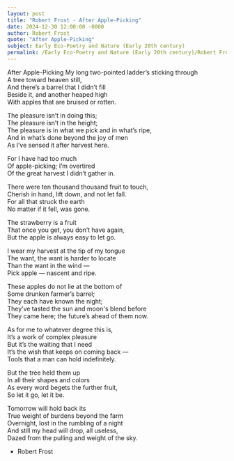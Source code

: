 ```yaml
---
layout: post
title: "Robert Frost - After Apple-Picking"
date: 2024-12-30 12:00:00 -0000
author: Robert Frost
quote: "After Apple-Picking"
subject: Early Eco-Poetry and Nature (Early 20th century)
permalink: /Early Eco-Poetry and Nature (Early 20th century)/Robert Frost/Robert Frost - After Apple-Picking
---
```


After Apple-Picking
My long two-pointed ladder’s sticking through  
A tree toward heaven still,  
And there’s a barrel that I didn’t fill  
Beside it, and another heaped high  
With apples that are bruised or rotten.  

The pleasure isn’t in doing this;  
The pleasure isn’t in the height;  
The pleasure is in what we pick and in what’s ripe,  
And in what’s done beyond the joy of men  
As I’ve sensed it after harvest here.  

For I have had too much  
Of apple-picking; I’m overtired  
Of the great harvest I didn’t gather in.  

There were ten thousand thousand fruit to touch,  
Cherish in hand, lift down, and not let fall.  
For all that struck the earth  
No matter if it fell, was gone.  

The strawberry is a fruit  
That once you get, you don’t have again,  
But the apple is always easy to let go.  

I wear my harvest at the tip of my tongue  
The want, the want is harder to locate  
Than the want in the wind —  
Pick apple — nascent and ripe.  

These apples do not lie at the bottom of  
Some drunken farmer’s barrel;  
They each have known the night;  
They’ve tasted the sun and moon's blend before  
They came here; the future’s ahead of them now.  

As for me to whatever degree this is,  
It’s a work of complex pleasure  
But it’s the waiting that I need  
It’s the wish that keeps on coming back —  
Tools that a man can hold indefinitely.  

But the tree held them up  
In all their shapes and colors  
As every word begets the further fruit,  
So let it go, let it be.  

Tomorrow will hold back its  
True weight of burdens beyond the farm  
Overnight, lost in the rumbling of a night  
And still my head will drop, all useless,  
Dazed from the pulling and weight of the sky.

- Robert Frost
